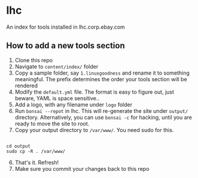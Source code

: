 lhc
===

An index for tools installed in lhc.corp.ebay.com

How to add a new tools section
------------------------------
1. Clone this repo
2. Navigate to `content/index/` folder
3. Copy a sample folder, say `1.linuxgoodness` and rename it to something meaningful. The prefix determines the order your tools section will be rendered
4. Modify the `default.yml` file. The format is easy to figure out, just beware, YAML is space sensitive..
5. Add a logo, with any filename under `logo` folder
6. Run `bonsai --repot` in lhc. This will re-generate the site under `output/` directory. Alternatively, you can use `bonsai -c` for hacking, until you are ready to move the site to root.
6. Copy your output directory to `/var/www/`. You need sudo for this. 

<pre><code>
cd output
sudo cp -R . /var/www/
</code></pre>

6. That's it. Refresh!
7. Make sure you commit your changes back to this repo

